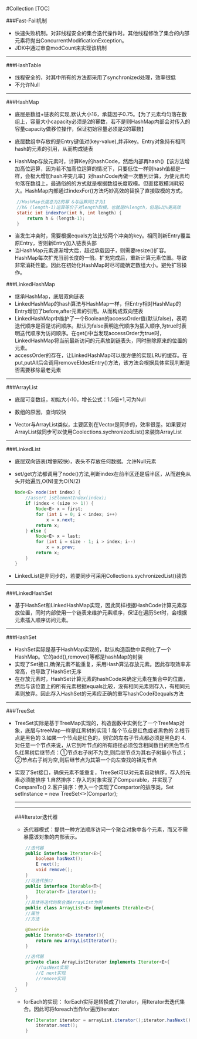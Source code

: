 #Collection
[TOC]

###Fast-Fail机制
- 快速失败机制。对非线程安全的集合迭代操作时。其他线程修改了集合的内部元素将抛出ConcurrentModificationException。
- JDK中通过审查modCount来实现该机制


***
###HashTable
- 线程安全的，对其中所有的方法都采用了synchronized处理，效率很低
- 不允许Null

***
###HashMap
- 底层是数组+链表的实现,默认大小16，承载因子0.75。【为了元素均匀落在数组上，容量大小capacity必须是2的幂数，若不是则HashMap内部会对传入的容量capacity做移位操作，保证初始容量必须是2的幂数】

- 底层数组中存放的是Entry键值对(key-value),并非key。Entry对象持有相同hash的元素的引用，从而构成链表
- HashMap存放元素时，计算Key的hashCode，然后内部再hash()【该方法增加高位运算，因为若不加高位运算的情况下，只要低位一样则hash值都是一样，会极大增加hash冲突几率】对hashCode再做一次散列计算，为使元素均匀落在数组上，最通俗的的方式就是根据数组长度取模。但直接取模消耗较大。HashMap内部通过indexFor()方法巧妙高效的替换了直接取模的方式。
```java
	//HashMap长度总为2的幂 &与运算同1才为1
	//h& (length-1)运算等价于对length取模，也就是h%length，但是&比%更高效
	static int indexFor(int h, int length) {
    	return h & (length-1);
	}
```
- 当发生冲突时，需要根据equals方法比较两个冲突的key。相同则新Entry覆盖原Entry，否则新Entry加入链表头部
- 当HashMap元素逐渐增大后，超过承载因子，则需要resize()扩容。HashMap每次扩充当前长度的一倍。扩充完成后，重新计算元素位置。导致非常消耗性能。因此在初始化HashMap时尽可能确定数组大小。避免扩容操作。


###LinkedHashMap
- 继承HashMap，底层双向链表
- LinkedHashMap的hash算法与HashMap一样，但Entry相对HashMap的Entry增加了before,after元素的引用。从而构成双向链表
- LinkedHashMap中维护了一个Boolean的accessOrder值(默认false)，表明迭代顺序是否是访问顺序。默认为false表明迭代顺序为插入顺序,为true时表明迭代顺序为访问顺序。在get()中当发现accessOrder为true时，LinkedHashMap将当前最新访问的元素放到链表头，同时删除原来的位置的元素。
- accessOrder的存在，让LinkedHashMap可以很方便的实现LRU的缓存。在put,putAll后会调用removeEldestEntry()方法，该方法会根据具体实现判断是否需要移除最老元素

***
###ArrayList
- 底层可变数组，初始大小10，增长公式：1.5倍+1,可为Null

- 数组的原因，查询较快
- Vector与ArrayList类似，主要区别在Vector是同步的，效率很差。如果要对ArrayList做同步可以使用Coolections.sychronizedList()来装饰ArrayList

***
###LinkedList
- 底层双向链表(增删较快)，表头不存放任何数据。允许Null元素

- set/get方法都调用了node()方法,判断index在前半区还是后半区，从而避免从头开始遍历,O(N)变为O(N/2)
	```java	
	Node<E> node(int index) {
	    //assert isElementIndex(index);
	    if (index < (size >> 1)) {
	        Node<E> x = first;
	        for (int i = 0; i < index; i++)
	            x = x.next;
	        return x;
	    } else {
	        Node<E> x = last;
	        for (int i = size - 1; i > index; i--)
	            x = x.prev;
	        return x;
	    }
	}
	```
- LinkedList是非同步的，若要同步可采用Collections.sychronizedList()装饰


***
###LinkedHashSet
- 基于HashSet和LinkedHashMap实现，因此同样根据HashCode计算元素存放位置，同时内部使用一个链表来维护元素顺序，保证在遍历Set时，会根据元素插入顺序访问元素。

***
###HashSet
- HashSet实际是基于HashMap实现的，默认构造函数中实例化了一个HashMap。它的add(),remove()等都是hashMap的封装
- 实现了Set接口,确保元素不能重复，采用Hash算法存放元素。因此存取效率非常高，也导致了HashSet无序
- 在存放元素时，HashSet计算元素的hashCode来确定元素在集合中的位置，然后与该位置上的所有元素根据equals比较，没有相同元素则存入，有相同元素则放弃。因此存入HashSet的元素应正确的重写hashCode和equals方法

***
###TreeSet
- TreeSet实际是基于TreeMap实现的，构造函数中实例化了一个TreeMap对象，底层与treeMap一样是红黑树的实现
	1.每个节点是红色或者黑色的
	2.根节点是黑色的
	3.如果一个节点是红色的，则它的左右子节点都必须是黑色的
	4.对任意一个节点来说，从它到叶节点的所有路径必须包含相同数目的黑色节点
	5.红黑树后继节点：①节点右子树不为空,则后继节点为其右子树最小节点；②节点右子树为空,则后继节点为其第一个向左查找的祖先节点

- 实现了Set接口，确保元素不能重复，TreeSet可以对元素自动排序，存入的元素必须能排序
	1.自然排序：存入的对象实现了Comparable，并实现了CompareTo()
	2.客户排序：传入一个实现了Compartor的排序类，Set<Object> setInstance = new TreeSet<>(Compartor);


***
***
###Iterator迭代器
- 迭代器模式：提供一种方法顺序访问一个聚合对象中各个元素，而又不需暴露该对象的内部表示。
```java
	//迭代器
	public interface Iterator<E>{
		boolean hasNext();
		E next();
		void remove();
	}
	//可迭代接口
	public interface Iterable<T>{
		Iterator<T> iterator();
	}
	//具体待迭代的聚合类ArrayList为例
	public class ArrayList<E> implements Iterable<E>{
	//属性
	//方法

	@Override
	public Iterator<E> iterator(){
		return new ArrayListIterator();
	}

	//迭代器
	private class ArrayListIterator implements Iterator<E>{
		//hasNext实现
		//E next实现
		//remove实现
	}
}
```
- forEach的实现：
forEach实际是转换成了Iterator，用Iterator去迭代集合。因此可将foreach当作for遍历Iterator:
```java
	for(Iterator iterator = arrayList.iterator();iterator.hasNext();){
		iterator.next();
	}
```


